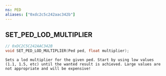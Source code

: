 ```yaml
---
ns: PED
aliases: ["0xdc2c5c242aac342b"]
---
```

## SET_PED_LOD_MULTIPLIER

```c
// 0xDC2C5C242AAC342B
void SET_PED_LOD_MULTIPLIER(Ped ped, float multiplier);
```

```
Sets a lod multiplier for the given ped. Start by using low values (1.1, 1.5, etc) until the wanted result is achieved. Large values are not appropriate and will be expensive!
```
